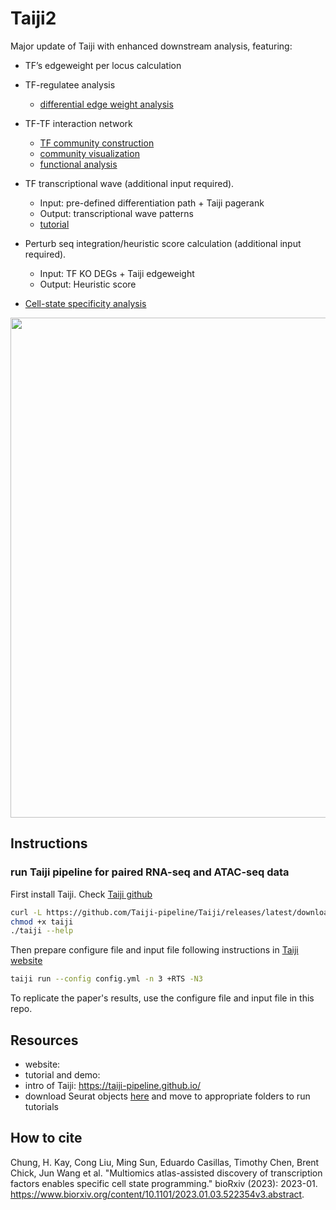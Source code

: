 # Taiji2
Major update of Taiji with enhanced downstream analysis, featuring:

- TF’s edgeweight per locus calculation

- TF-regulatee analysis
  - [differential edge weight analysis](https://rpubs.com/cong003/1201748)
 
- TF-TF interaction network
  - [TF community construction](https://rpubs.com/cong003/1216208)
  - [community visualization](https://rpubs.com/cong003/1201736)
  - [functional analysis](https://rpubs.com/cong003/1216075)
    
- TF transcriptional wave (additional input required).
  - Input: pre-defined differentiation path + Taiji pagerank
  - Output: transcriptional wave patterns
  - [tutorial](https://rpubs.com/cong003/1201435)

- Perturb seq integration/heuristic score calculation (additional input required).
  - Input: TF KO DEGs + Taiji edgeweight
  - Output: Heuristic score
 
- [Cell-state specificity analysis](https://rpubs.com/cong003/1201450)

<img src="https://github.com/cong-003/Taiji2/blob/main/figures/summary_fig.png" width="800">

## Instructions
### run Taiji pipeline for paired RNA-seq and ATAC-seq data
First install Taiji. Check [Taiji github](https://taiji-pipeline.github.io/)

```bash
curl -L https://github.com/Taiji-pipeline/Taiji/releases/latest/download/taiji-CentOS-x86_64 -o taiji
chmod +x taiji
./taiji --help
```
Then prepare configure file and input file following instructions in [Taiji website](https://taiji-pipeline.github.io/)

```bash
taiji run --config config.yml -n 3 +RTS -N3
```

To replicate the paper's results, use the configure file and input file in this repo.

## Resources
- website:
- tutorial and demo: 
- intro of Taiji: https://taiji-pipeline.github.io/
- download Seurat objects [here](https://ucsdcloud-my.sharepoint.com/:f:/g/personal/ajambor_ucsd_edu/Eh-PQxt5WxJHjo5whw01KqYB1vOc-BFTlutg2Var8xzfeQ?e=TbBrpE) and move to appropriate folders to run tutorials

## How to cite
Chung, H. Kay, Cong Liu, Ming Sun, Eduardo Casillas, Timothy Chen, Brent Chick, Jun Wang et al. "Multiomics atlas-assisted discovery of transcription factors enables specific cell state programming." bioRxiv (2023): 2023-01. https://www.biorxiv.org/content/10.1101/2023.01.03.522354v3.abstract.
 
